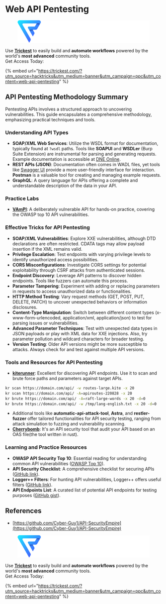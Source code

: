 # Web API Pentesting


<figure><img src="../../.gitbook/assets/image (48).png" alt=""><figcaption></figcaption></figure>

Use [**Trickest**](https://trickest.com/?utm\_source=hacktricks\&utm\_medium=text\&utm\_campaign=ppc\&utm\_term=trickest\&utm\_content=web-api-pentesting) to easily build and **automate workflows** powered by the world's **most advanced** community tools.\
Get Access Today:

{% embed url="https://trickest.com/?utm_source=hacktricks&utm_medium=banner&utm_campaign=ppc&utm_content=web-api-pentesting" %}

## API Pentesting Methodology Summary

Pentesting APIs involves a structured approach to uncovering vulnerabilities. This guide encapsulates a comprehensive methodology, emphasizing practical techniques and tools.

### **Understanding API Types**

* **SOAP/XML Web Services**: Utilize the WSDL format for documentation, typically found at `?wsdl` paths. Tools like **SOAPUI** and **WSDLer** (Burp Suite Extension) are instrumental for parsing and generating requests. Example documentation is accessible at [DNE Online](http://www.dneonline.com/calculator.asmx).
* **REST APIs (JSON)**: Documentation often comes in WADL files, yet tools like [Swagger UI](https://swagger.io/tools/swagger-ui/) provide a more user-friendly interface for interaction. **Postman** is a valuable tool for creating and managing example requests.
* **GraphQL**: A query language for APIs offering a complete and understandable description of the data in your API.

### **Practice Labs**

* [**VAmPI**](https://github.com/erev0s/VAmPI): A deliberately vulnerable API for hands-on practice, covering the OWASP top 10 API vulnerabilities.

### **Effective Tricks for API Pentesting**

* **SOAP/XML Vulnerabilities**: Explore XXE vulnerabilities, although DTD declarations are often restricted. CDATA tags may allow payload insertion if the XML remains valid.
* **Privilege Escalation**: Test endpoints with varying privilege levels to identify unauthorized access possibilities.
* **CORS Misconfigurations**: Investigate CORS settings for potential exploitability through CSRF attacks from authenticated sessions.
* **Endpoint Discovery**: Leverage API patterns to discover hidden endpoints. Tools like fuzzers can automate this process.
* **Parameter Tampering**: Experiment with adding or replacing parameters in requests to access unauthorized data or functionalities.
* **HTTP Method Testing**: Vary request methods (GET, POST, PUT, DELETE, PATCH) to uncover unexpected behaviors or information disclosures.
* **Content-Type Manipulation**: Switch between different content types (x-www-form-urlencoded, application/xml, application/json) to test for parsing issues or vulnerabilities.
* **Advanced Parameter Techniques**: Test with unexpected data types in JSON payloads or play with XML data for XXE injections. Also, try parameter pollution and wildcard characters for broader testing.
* **Version Testing**: Older API versions might be more susceptible to attacks. Always check for and test against multiple API versions.

### **Tools and Resources for API Pentesting**

* [**kiterunner**](https://github.com/assetnote/kiterunner): Excellent for discovering API endpoints. Use it to scan and brute force paths and parameters against target APIs.

```bash
kr scan https://domain.com/api/ -w routes-large.kite -x 20
kr scan https://domain.com/api/ -A=apiroutes-220828 -x 20
kr brute https://domain.com/api/ -A=raft-large-words -x 20 -d=0
kr brute https://domain.com/api/ -w /tmp/lang-english.txt -x 20 -d=0
```

* Additional tools like **automatic-api-attack-tool**, **Astra**, and **restler-fuzzer** offer tailored functionalities for API security testing, ranging from attack simulation to fuzzing and vulnerability scanning.
* [**Cherrybomb**](https://github.com/blst-security/cherrybomb): It's an API security tool that audit your API based on an OAS file(the tool written in rust).

### **Learning and Practice Resources**

* **OWASP API Security Top 10**: Essential reading for understanding common API vulnerabilities ([OWASP Top 10](https://github.com/OWASP/API-Security/blob/master/2019/en/dist/owasp-api-security-top-10.pdf)).
* **API Security Checklist**: A comprehensive checklist for securing APIs ([GitHub link](https://github.com/shieldfy/API-Security-Checklist)).
* **Logger++ Filters**: For hunting API vulnerabilities, Logger++ offers useful filters ([GitHub link](https://github.com/bnematzadeh/LoggerPlusPlus-API-Filters)).
* **API Endpoints List**: A curated list of potential API endpoints for testing purposes ([GitHub gist](https://gist.github.com/yassineaboukir/8e12adefbd505ef704674ad6ad48743d)).

## References

* [https://github.com/Cyber-Guy1/API-SecurityEmpire](https://github.com/Cyber-Guy1/API-SecurityEmpire)

<figure><img src="../../.gitbook/assets/image (48).png" alt=""><figcaption></figcaption></figure>

Use [**Trickest**](https://trickest.com/?utm\_source=hacktricks\&utm\_medium=text\&utm\_campaign=ppc\&utm\_term=trickest\&utm\_content=web-api-pentesting) to easily build and **automate workflows** powered by the world's **most advanced** community tools.\
Get Access Today:

{% embed url="https://trickest.com/?utm_source=hacktricks&utm_medium=banner&utm_campaign=ppc&utm_content=web-api-pentesting" %}

